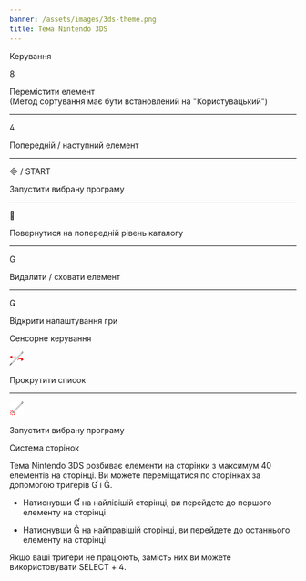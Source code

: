 ```yaml
---
banner: /assets/images/3ds-theme.png
title: Тема Nintendo 3DS
---
```


<div id="button-controls" class="section-title">Керування</div>
<div class="section-body">
    <div class="button-action-group">
        <p class="button-action button">&#xE079;</p>
        <p class="button-action-text">Перемістити елемент<br>(Метод сортування має бути встановлений на "Користувацький")</p>
    </div>
    <hr>
    <div class="button-action-group">
        <p class="button-action button">&#xE07E;</p>
        <p class="button-action-text">Попередній / наступний елемент</p>
    </div>
    <hr>
    <div class="button-action-group">
        <p class="button-action"><span class="button">&#xE000; /</span> START</p>
        <p class="button-action-text">Запустити вибрану програму</p>
    </div>
    <hr>
    <div class="button-action-group">
        <p class="button-action button">&#xE001;</p>
        <p class="button-action-text">Повернутися на попередній рівень каталогу</p>
    </div>
    <hr>
    <div class="button-action-group">
        <p class="button-action button">&#xE002;</p>
        <p class="button-action-text">Видалити / сховати елемент</p>
    </div>
    <hr>
    <div class="button-action-group">
        <p class="button-action button">&#xE003;</p>
        <p class="button-action-text">Відкрити налаштування гри</p>
    </div>
</div>

<div id="touch-controls" class="section-title">Сенсорне керування</div>
<div class="section-body">
    <div class="button-action-group">
        <p class="button-action"><img src="/assets/images/left-right.png"></p>
        <p class="button-action-text">Прокрутити список</p>
    </div>
    <hr>
    <div class="button-action-group">
        <p class="button-action"><img src="/assets/images/tap.png"></p>
        <p class="button-action-text">Запустити вибрану програму</p>
    </div>
    <!-- <hr>
    <div>
        <p>
            If the Sort Method is set to "Custom", you can drag the icon up to move it.
        </p>
    </div> -->
</div>

<div id="page-system" class="section-title">Система сторінок</div>
<div class="section-body">
    <p>
        Тема Nintendo 3DS розбиває елементи на сторінки з максимум 40 елементів на сторінці. Ви можете переміщатися по сторінках за допомогою тригерів &#xE004; і &#xE005;.
    </p>
    <ul>
        <li><p>Натиснувши &#xE004; на найлівішій сторінці, ви перейдете до першого елементу на сторінці</p></li>
        <li><p>Натиснувши &#xE005; на найправішій сторінці, ви перейдете до останнього елементу на сторінці</p></li>
    </ul>
    <p>
        Якщо ваші тригери не працюють, замість них ви можете використовувати SELECT + &#xE07E;.
    </p>
</div>
